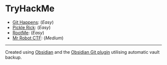 # TryHackMe

- [Git Happens](Walkthroughs/GitHappens/README.md): (*Easy*)
- [Pickle Rick](/Walkthroughs/PickleRick/README.md): (*Easy*)
- [RootMe](/Walkthroughs/RootMe/README.md): (*Easy*)
- [Mr Robot CTF](/Walkthroughs/MrRobotCTF/README.md): (*Medium*)

-----

Created using [Obsidian](https://obsidian.md) and the [Obsidian Git plugin](https://github.com/denolehov/obsidian-git) utilising automatic vault backup.

